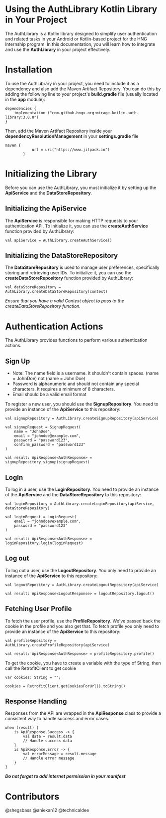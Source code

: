 # Using the AuthLibrary Kotlin Library in Your Project

The AuthLibrary is a Kotlin library designed to simplify user authentication and related tasks in your Android or Kotlin-based project for the HNG Internship program. In this documentation, you will learn how to integrate and use the **AuthLibrary** in your project effectively.

# Installation

To use the AuthLibrary in your project, you need to include it as a dependency and also add the Maven Artifact Repository. You can do this by adding the following line to your project's **build.gradle** file (usually located in the **app** module):

```
dependencies {
    implementation ("com.github.hngx-org:mirage-kotlin-auth-library:3.0.0")
}
```

Then, add the Maven Artifact Repository inside your **dependencyResolutionManagement** in your **settings.gradle** file

```
maven {
            url = uri("https://www.jitpack.io")
        }
```

# Initializing the Library

Before you can use the AuthLibrary, you must initialize it by setting up the **ApiService** and the **DataStoreRepository**.

## Initializing the ApiService

The **ApiService** is responsible for making HTTP requests to your authentication API. To initialize it, you can use the **createAuthService** function provided by AuthLibrary:

`val apiService = AuthLibrary.createAuthService()`


## Initializing the DataStoreRepository

The **DataStoreRepository** is used to manage user preferences, specifically storing and retrieving user IDs. To initialize it, you can use the **createDataStoreRepository** function provided by AuthLibrary:

`val dataStoreRepository = AuthLibrary.createDataStoreRepository(context)`

_Ensure that you have a valid Context object to pass to the createDataStoreRepository function._

# Authentication Actions

The AuthLibrary provides functions to perform various authentication actions.

## Sign Up

- Note: The name field is a username. It shouldn't contain spaces. (name = JohnDoe) not (name = John Doe)
- Password is alphanumeric and should not contain any special characters. It requires a minimum of 8 characters.
- Email should be a valid email format

To register a new user, you should use the **SignupRepository**. You need to provide an instance of the **ApiService** to this repository:

```
val signupRepository = AuthLibrary.createSignupRepository(apiService)

val signupRequest = SignupRequest(
    name = "JohnDoe",
    email = "johndoe@example.com",
    password = "password123",
    confirm_password = "password123"
)

val result: ApiResponse<AuthResponse> = signupRepository.signup(signupRequest)
```

## LogIn

To log in a user, use the **LoginRepository**. You need to provide an instance of the **ApiService** and the **DataStoreRepository** to this repository:

```
val loginRepository = AuthLibrary.createLoginRepository(apiService, dataStoreRepository)

val loginRequest = LoginRequest(
    email = "johndoe@example.com",
    password = "password123"
)

val result: ApiResponse<AuthResponse> = loginRepository.login(loginRequest)
```

## Log out

To log out a user, use the **LogoutRepository**. You only need to provide an instance of the **ApiService** to this repository:

```
val logoutRepository = AuthLibrary.createLogoutRepository(apiService)

val result: ApiResponse<LogoutResponse> = logoutRepository.logout()
```

## Fetching User Profile

To fetch the user profile, use the **ProfileRepository**. We've passed back the cookie in the profile and you also get that. To fetch profile you only need to provide an instance of the **ApiService** to this repository:

```
val profileRepository = AuthLibrary.createProfileRepository(apiService)

val result: ApiResponse<AuthResponse> = profileRepository.profile()
```

To get the cookie, you have to create a variable with the type of String, then call the RetrofitClient to get cookie

```
var cookies: String = "";

cookies = RetrofitClient.getCookiesForUrl().toString()

```

## Response Handling

Responses from the API are wrapped in the **ApiResponse** class to provide a consistent way to handle success and error cases.

```
when (result) {
    is ApiResponse.Success -> {
        val data = result.data
        // Handle success data
    }
    is ApiResponse.Error -> {
        val errorMessage = result.message
        // Handle error message
    }
}
```

**_Do not forget to add internet permission in your manifest_**


# Contributors

@shegsbass 
@aniekan12 
@technicaldee 

